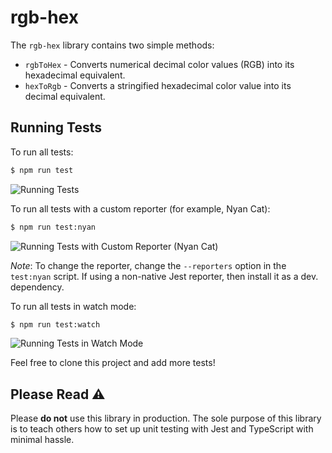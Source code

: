 # rgb-hex

The `rgb-hex` library contains two simple methods:

- `rgbToHex` - Converts numerical decimal color values (RGB) into its hexadecimal equivalent.
- `hexToRgb` - Converts a stringified hexadecimal color value into its decimal equivalent.

## Running Tests

To run all tests:

```bash
$ npm run test
```

![Running Tests](https://www.dl.dropboxusercontent.com/s/025mvau0q8rozrh/screen%20shot%202021-01-14%20at%201.38.36%20am.png)

To run all tests with a custom reporter (for example, Nyan Cat):

```bash
$ npm run test:nyan
```

![Running Tests with Custom Reporter (Nyan Cat)](https://www.dl.dropboxusercontent.com/s/j4yghbtp0ikm5si/Screen%20Shot%202021-01-14%20at%201.40.26%20AM.png)

_Note_: To change the reporter, change the `--reporters` option in the `test:nyan` script. If using a non-native Jest reporter, then install it as a dev. dependency.

To run all tests in watch mode:

```bash
$ npm run test:watch
```

![Running Tests in Watch Mode](https://www.dl.dropboxusercontent.com/s/dcx1zw8atw22fez/Screen%20Shot%202021-01-14%20at%201.41.36%20AM.png)

Feel free to clone this project and add more tests!

## Please Read ⚠️

Please **do not** use this library in production. The sole purpose of this library is to teach others how to set up unit testing with Jest and TypeScript with minimal hassle.
